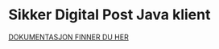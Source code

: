 Sikker Digital Post Java klient
==============================

[DOKUMENTASJON FINNER DU HER](https://difi.github.io/sikker-digital-post-klient-java/)
